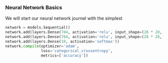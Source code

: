 ### Neural Network Basics

We will start our neural network journel with the simplest 

```python
network = models.Sequential()
network.add(layers.Dense(784, activation='relu', input_shape=(28 * 28,)))
network.add(layers.Dense(784, activation='relu', input_shape=(28 * 28,)))
network.add(layers.Dense(10, activation='softmax'))
network.compile(optimizer='adam',
                loss='categorical_crossentropy',
                metrics=['accuracy'])
```
